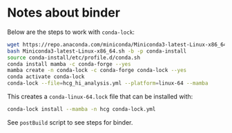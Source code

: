 Notes about binder
==================

Below are the steps to work with `conda-lock`:

```bash
wget https://repo.anaconda.com/miniconda/Miniconda3-latest-Linux-x86_64.sh
bash Miniconda3-latest-Linux-x86_64.sh -b -p conda-install
source conda-install/etc/profile.d/conda.sh 
conda install mamba -c conda-forge --yes
mamba create -n conda-lock -c conda-forge conda-lock --yes
conda activate conda-lock
conda-lock --file=hcg_hi_analysis.yml --platform=linux-64 --mamba
```

This creates a `conda-linux-64.lock` file that can be installed with:

```bash
conda-lock install --mamba -n hcg conda-lock.yml
```

See `postBuild` script to see steps for binder.
